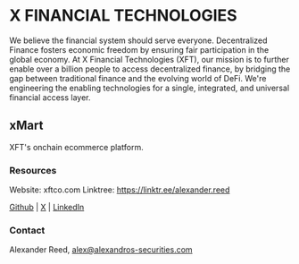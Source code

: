 # X FINANCIAL TECHNOLOGIES 
We believe the financial system should serve everyone. Decentralized Finance fosters economic freedom by ensuring fair participation in the global economy. At X Financial Technologies (XFT), our mission is to further enable over a billion people to access decentralized finance, by bridging the gap between traditional finance and the evolving world of DeFi. We're engineering the enabling technologies for a single, integrated, and universal financial access layer.

## xMart
XFT's onchain ecommerce platform. 

### Resources
Website: xftco.com
Linktree: https://linktr.ee/alexander.reed

[Github](https://github.com/X-Financial-Technologies) | [X](https://twitter.com/amr_080)  | [LinkedIn](https://www.linkedin.com/company/xfintech)

### Contact
Alexander Reed, alex@alexandros-securities.com
